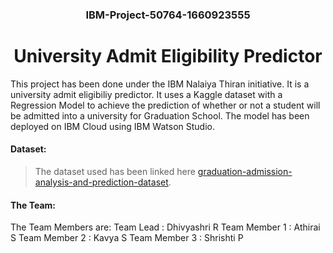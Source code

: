 
<h3 align="center">IBM-Project-50764-1660923555 </h3>
<h1 align="center">University Admit Eligibility Predictor </h1>


This project has been done under the IBM Nalaiya Thiran initiative. It is a university admit eligibiliy predictor. It uses a Kaggle dataset with a Regression Model to achieve the prediction of whether or not a student will be admitted into a university for Graduation School. The model has been deployed on IBM Cloud using IBM Watson Studio. 

<h4>Dataset: </h4>

> The dataset used has been linked here
  [graduation-admission-analysis-and-prediction-dataset](https://www.kaggle.com/code/suneelpatel/graduate-admission-analysis-and-prediction).

<h4> The Team: </h4>

The Team Members are: 
      Team Lead : Dhivyashri R 
      Team Member 1 : Athirai S 
      Team Member 2 : Kavya S 
      Team Member 3 : Shrishti P 




